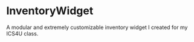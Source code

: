 # InventoryWidget
A modular and extremely customizable inventory widget I created for my ICS4U class.
